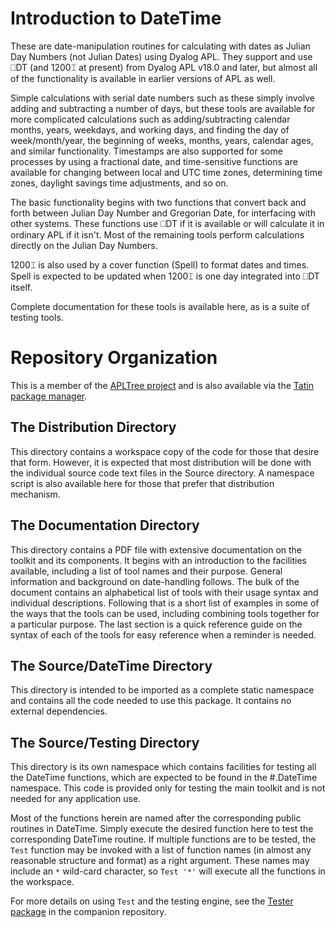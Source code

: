 # Introduction to DateTime

These are date-manipulation routines for calculating with dates as Julian Day Numbers (not Julian Dates) using Dyalog APL.  They support and use ⎕DT (and 1200⌶ at present) from Dyalog APL v18.0 and later, but almost all of the functionality is available in earlier versions of APL as well.

Simple calculations with serial date numbers such as these simply involve adding and subtracting a number of days, but these tools are available for more complicated calculations such as adding/subtracting calendar months, years, weekdays, and working days, and finding the day of week/month/year, the beginning of weeks, months, years, calendar ages, and similar functionality.  Timestamps are also supported for some processes by using a fractional date, and time-sensitive functions are available for changing between local and UTC time zones, determining time zones, daylight savings time adjustments, and so on.

The basic functionality begins with two functions that convert back and forth between Julian Day Number and Gregorian Date, for interfacing with other systems.  These functions use ⎕DT if it is available or will calculate it in ordinary APL if it isn't.  Most of the remaining tools perform calculations directly on the Julian Day Numbers.

1200⌶ is also used by a cover function (Spell) to format dates and times.  Spell is expected to be updated when 1200⌶ is one day integrated into ⎕DT itself.

Complete documentation for these tools is available here, as is a suite of testing tools.

# Repository Organization

This is a member of the [APLTree project](https://github.com/aplteam/apltree) and is also available via the [Tatin package manager](https://github.com/aplteam/Tatin).

## The Distribution Directory

This directory contains a workspace copy of the code for those that desire that form.  However, it is expected that most distribution will be done with the individual source code text files in the Source directory. A namespace script is also available here for those that prefer that distribution mechanism.

## The Documentation Directory

This directory contains a PDF file with extensive documentation on the toolkit and its components.  It begins with an introduction to the facilities available, including a list of tool names and their purpose.  General information and background on date-handling follows.  The bulk of the document contains an alphabetical list of tools with their usage syntax and individual descriptions.  Following that is a short list of examples in some of the ways that the tools can be used, including combining tools together for a particular purpose.  The last section is a quick reference guide on the syntax of each of the tools for easy reference when a reminder is needed.

## The Source/DateTime Directory

This directory is intended to be imported as a complete static namespace and contains all the code needed to use this package.  It contains no external dependencies.

## The Source/Testing Directory

This directory is its own namespace which contains facilities for testing all the DateTime functions, which are expected to be found in the #.DateTime namespace.  This code is provided only for testing the main toolkit and is not needed for any application use.

Most of the functions herein are named after the corresponding public routines in DateTime.  Simply execute the desired function here to test the corresponding DateTime routine.  If multiple functions are to be tested, the `Test` function may be invoked with a list of function names (in almost any reasonable structure and format) as a right argument.  These names may include an `*` wild-card character, so `Test '*'` will execute all the functions in the workspace.

For more details on using `Test` and the testing engine, see the [Tester package](https://github.com/DavinChurch/Tester) in the companion repository.